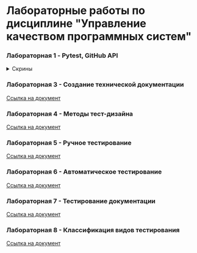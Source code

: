 # Лабораторные работы по дисциплине "Управление качеством программных систем"

### Лабораторная 1 - Pytest, GitHub API
<details>
<summary>Скрины</summary>

**структура проекта**

![Структура](./images/lab1/0.png)

**main.py - запросы к API**

![Скрин main](./images/lab1/1.png)

**test.py - тесты запросов**

![Скрин tests](./images/lab1/2.png)

**пройденные тесты**

![Скрин пройденных тестов](./images/lab1/3.png)
</details>


### Лабораторная 3 - Создание технической документации
[Ссылка на документ](https://github.com/Redegit/QualityManagement/raw/main/files/%D0%9B%D0%B0%D0%B1%D0%BE%D1%80%D0%B0%D1%82%D0%BE%D1%80%D0%BD%D0%B0%D1%8F%203%20(%D1%81%D0%BE%D0%B7%D0%B4%D0%B0%D0%BD%D0%B8%D0%B5%20%D1%82%D0%B5%D1%81%D1%82%D0%BE%D0%B2%D0%BE%D0%B9%20%D0%B4%D0%BE%D0%BA%D1%83%D0%BC%D0%B5%D0%BD%D1%82%D0%B0%D1%86%D0%B8%D0%B8).docx)


### Лабораторная 4 - Методы тест-дизайна
[Ссылка на документ](https://github.com/Redegit/QualityManagement/raw/main/files/Лабораторная%204%20(методы%20тест-дизайна).docx)


### Лабораторная 5 - Ручное тестирование
[Ссылка на документ](https://github.com/Redegit/QualityManagement/raw/main/files/Лабораторная%205%20(ручное%20тестирование).docx)

### Лабораторная 6 - Автоматическое тестирование
[Ссылка на документ](https://github.com/Redegit/QualityManagement/raw/main/files/Лабораторная%206%20(автоматическое%20тестирование).docx)

### Лабораторная 7 - Тестирование документации
[Ссылка на документ](https://github.com/Redegit/QualityManagement/raw/main/files/Лабораторная%207%20(тестирование%20документации).docx)

### Лабораторная 8 - Классификация видов тестирования
[Ссылка на документ](https://github.com/Redegit/QualityManagement/raw/main/files/Лабораторная%208%20(классификация%20видов%20тестирования).docx)

